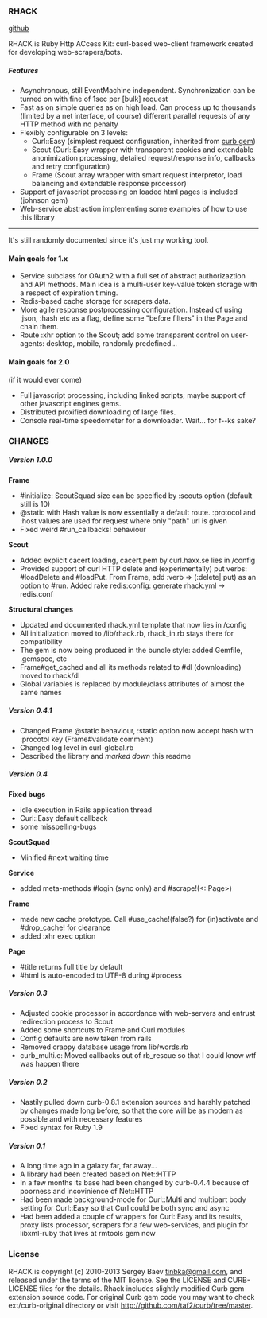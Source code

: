### RHACK
[github](https://github.com/tinbka/rhack)

RHACK is Ruby Http ACcess Kit: curl-based web-client framework created for developing web-scrapers/bots.

##### Features
* Asynchronous, still EventMachine independent. Synchronization can be turned on with fine of 1sec per [bulk] request
* Fast as on simple queries as on high load. Can process up to thousands (limited by a net interface, of course) different parallel requests of any HTTP method with no penalty
* Flexibly configurable on 3 levels:
  * Curl::Easy (simplest request configuration, inherited from [curb gem](http://github.com/taf2/curb))
  * Scout (Curl::Easy wrapper with transparent cookies and extendable anonimization processing, detailed request/response info, callbacks and retry configuration)
  * Frame (Scout array wrapper with smart request interpretor, load balancing and extendable response processor)
* Support of javascript processing on loaded html pages is included (johnson gem)
* Web-service abstraction implementing some examples of how to use this library

---

It's still randomly documented since it's just my working tool.

#### Main goals for 1.x

* Service subclass for OAuth2 with a full set of abstract authorizaztion and API methods. Main idea is a multi-user key-value token storage with a respect of expiration timing.
* Redis-based cache storage for scrapers data.
* More agile response postprocessing configuration. Instead of using :json, :hash etc as a flag, define some "before filters" in the Page and chain them.
* Route :xhr option to the Scout; add some transparent control on user-agents: desktop, mobile, randomly predefined...

#### Main goals for 2.0
(if it would ever come)

* Full javascript processing, including linked scripts; maybe support of other javascript engines gems.
* Distributed proxified downloading of large files.
* Console real-time speedometer for a downloader. Wait... for f--ks sake?

### CHANGES

##### Version 1.0.0

**Frame**
* #initialize: ScoutSquad size can be specified by :scouts option (default still is 10)
* @static with Hash value is now essentially a default route. :protocol and :host values are used for request where only "path" url is given
* Fixed weird #run_callbacks! behaviour

**Scout**
* Added explicit cacert loading, cacert.pem by curl.haxx.se lies in <gemdir>/config
* Provided support of curl HTTP delete and (experimentally) put verbs: #loadDelete and #loadPut. From Frame, add :verb => (:delete|:put) as an option to #run.
Added rake redis:config: generate rhack.yml -> redis.conf

**Structural changes**
* Updated and documented rhack.yml.template that now lies in <gemdir>/config
* All initialization moved to <gemdir>/lib/rhack.rb, rhack_in.rb stays there for compatibility
* The gem is now being produced in the bundle style: added Gemfile, .gemspec, etc
* Frame#get_cached and all its methods related to #dl (downloading) moved to rhack/dl
* Global variables is replaced by module/class attributes of almost the same names

##### Version 0.4.1

* Сhanged Frame @static behaviour, :static option now accept hash with :procotol key (Frame#validate comment)
* Changed log level in curl-global.rb
* Described the library and *marked down* this readme

##### Version 0.4

**Fixed bugs**
* idle execution in Rails application thread
* Curl::Easy default callback
* some misspelling-bugs

**ScoutSquad**
* Minified #next waiting time

**Service**
* added meta-methods #login (sync only) and #scrape!(<::Page>)

**Frame**
* made new cache prototype. Call #use_cache!(false?) for (in)activate and #drop_cache! for clearance
* added :xhr exec option

**Page**
* #title returns full title by default
* #html is auto-encoded to UTF-8 during #process

##### Version 0.3

* Adjusted cookie processor in accordance with web-servers and entrust redirection process to Scout
* Added some shortcuts to Frame and Curl modules
* Сonfig defaults are now taken from rails
* Removed crappy database usage from lib/words.rb
* curb_multi.c: Moved callbacks out of rb_rescue so that I could know wtf was happen there

##### Version 0.2

* Nastily pulled down curb-0.8.1 extension sources and harshly patched by changes made long before, so that the core will be as modern as possible and with necessary features
* Fixed syntax for Ruby 1.9

##### Version 0.1

* A long time ago in a galaxy far, far away...
* A library had been created based on Net::HTTP
* In a few months its base had been changed by curb-0.4.4 because of poorness and incovinience of Net::HTTP
* Had been made background-mode for Curl::Multi and multipart body setting for Curl::Easy so that Curl could be both sync and async
* Had been added a couple of wrappers for Curl::Easy and its results, proxy lists processor, scrapers for a few web-services, and plugin for libxml-ruby that lives at rmtools gem now

### License

RHACK is copyright (c) 2010-2013 Sergey Baev <tinbka@gmail.com>, and released under the terms of the MIT license. 
See the LICENSE and CURB-LICENSE files for the details. 
Rhack includes slightly modified Curb gem extension source code. For original 
Curb gem code you may want to check ext/curb-original directory or visit <http://github.com/taf2/curb/tree/master>.